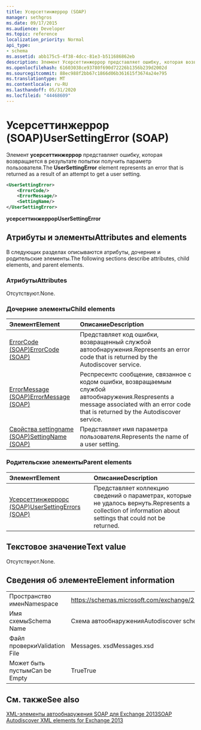```yaml
---
title: Усерсеттинжеррор (SOAP)
manager: sethgros
ms.date: 09/17/2015
ms.audience: Developer
ms.topic: reference
localization_priority: Normal
api_type:
- schema
ms.assetid: abb175c5-4f38-4dcc-81e3-b511686862eb
description: Элемент Усерсеттинжеррор представляет ошибку, которая возвращается в результате попытки получить параметр пользователя.
ms.openlocfilehash: 61603038ce93780f690d72226b1356b239d2002d
ms.sourcegitcommit: 88ec988f2bb67c1866d06b361615f3674a24e795
ms.translationtype: MT
ms.contentlocale: ru-RU
ms.lasthandoff: 05/31/2020
ms.locfileid: "44468609"
---
```

# <a name="usersettingerror-soap"></a><span data-ttu-id="d837c-103">Усерсеттинжеррор (SOAP)</span><span class="sxs-lookup"><span data-stu-id="d837c-103">UserSettingError (SOAP)</span></span>

<span data-ttu-id="d837c-104">Элемент **усерсеттинжеррор** представляет ошибку, которая возвращается в результате попытки получить параметр пользователя.</span><span class="sxs-lookup"><span data-stu-id="d837c-104">The **UserSettingError** element represents an error that is returned as a result of an attempt to get a user setting.</span></span> 
  
```XML
<UserSettingError>
    <ErrorCode/>
    <ErrorMessage/>
    <SettingName/>
</UserSettingError>
```

 <span data-ttu-id="d837c-105">**усерсеттинжеррор**</span><span class="sxs-lookup"><span data-stu-id="d837c-105">**UserSettingError**</span></span>
## <a name="attributes-and-elements"></a><span data-ttu-id="d837c-106">Атрибуты и элементы</span><span class="sxs-lookup"><span data-stu-id="d837c-106">Attributes and elements</span></span>

<span data-ttu-id="d837c-107">В следующих разделах описываются атрибуты, дочерние и родительские элементы.</span><span class="sxs-lookup"><span data-stu-id="d837c-107">The following sections describe attributes, child elements, and parent elements.</span></span>
  
### <a name="attributes"></a><span data-ttu-id="d837c-108">Атрибуты</span><span class="sxs-lookup"><span data-stu-id="d837c-108">Attributes</span></span>

<span data-ttu-id="d837c-109">Отсутствуют.</span><span class="sxs-lookup"><span data-stu-id="d837c-109">None.</span></span>
  
### <a name="child-elements"></a><span data-ttu-id="d837c-110">Дочерние элементы</span><span class="sxs-lookup"><span data-stu-id="d837c-110">Child elements</span></span>

|<span data-ttu-id="d837c-111">**Элемент**</span><span class="sxs-lookup"><span data-stu-id="d837c-111">**Element**</span></span>|<span data-ttu-id="d837c-112">**Описание**</span><span class="sxs-lookup"><span data-stu-id="d837c-112">**Description**</span></span>|
|:-----|:-----|
|[<span data-ttu-id="d837c-113">ErrorCode (SOAP)</span><span class="sxs-lookup"><span data-stu-id="d837c-113">ErrorCode (SOAP)</span></span>](errorcode-soap.md) <br/> |<span data-ttu-id="d837c-114">Представляет код ошибки, возвращенный службой автообнаружения.</span><span class="sxs-lookup"><span data-stu-id="d837c-114">Represents an error code that is returned by the Autodiscover service.</span></span>  <br/> |
|[<span data-ttu-id="d837c-115">ErrorMessage (SOAP)</span><span class="sxs-lookup"><span data-stu-id="d837c-115">ErrorMessage (SOAP)</span></span>](errormessage-soap.md) <br/> |<span data-ttu-id="d837c-116">Респресентс сообщение, связанное с кодом ошибки, возвращаемым службой автообнаружения.</span><span class="sxs-lookup"><span data-stu-id="d837c-116">Respresents a message associated with an error code that is returned by the Autodiscover service.</span></span>  <br/> |
|[<span data-ttu-id="d837c-117">Свойства settingname (SOAP)</span><span class="sxs-lookup"><span data-stu-id="d837c-117">SettingName (SOAP)</span></span>](settingname-soap.md) <br/> |<span data-ttu-id="d837c-118">Представляет имя параметра пользователя.</span><span class="sxs-lookup"><span data-stu-id="d837c-118">Represents the name of a user setting.</span></span>  <br/> |
   
### <a name="parent-elements"></a><span data-ttu-id="d837c-119">Родительские элементы</span><span class="sxs-lookup"><span data-stu-id="d837c-119">Parent elements</span></span>

|<span data-ttu-id="d837c-120">**Элемент**</span><span class="sxs-lookup"><span data-stu-id="d837c-120">**Element**</span></span>|<span data-ttu-id="d837c-121">**Описание**</span><span class="sxs-lookup"><span data-stu-id="d837c-121">**Description**</span></span>|
|:-----|:-----|
|[<span data-ttu-id="d837c-122">Усерсеттинжеррорс (SOAP)</span><span class="sxs-lookup"><span data-stu-id="d837c-122">UserSettingErrors (SOAP)</span></span>](usersettingerrors-soap.md) <br/> |<span data-ttu-id="d837c-123">Представляет коллекцию сведений о параметрах, которые не удалось вернуть.</span><span class="sxs-lookup"><span data-stu-id="d837c-123">Represents a collection of information about settings that could not be returned.</span></span>  <br/> |
   
## <a name="text-value"></a><span data-ttu-id="d837c-124">Текстовое значение</span><span class="sxs-lookup"><span data-stu-id="d837c-124">Text value</span></span>

<span data-ttu-id="d837c-125">Отсутствуют.</span><span class="sxs-lookup"><span data-stu-id="d837c-125">None.</span></span>
  
## <a name="element-information"></a><span data-ttu-id="d837c-126">Сведения об элементе</span><span class="sxs-lookup"><span data-stu-id="d837c-126">Element information</span></span>

|||
|:-----|:-----|
|<span data-ttu-id="d837c-127">Пространство имен</span><span class="sxs-lookup"><span data-stu-id="d837c-127">Namespace</span></span>  <br/> |https://schemas.microsoft.com/exchange/2010/Autodiscover  <br/> |
|<span data-ttu-id="d837c-128">Имя схемы</span><span class="sxs-lookup"><span data-stu-id="d837c-128">Schema Name</span></span>  <br/> |<span data-ttu-id="d837c-129">Схема автообнаружения</span><span class="sxs-lookup"><span data-stu-id="d837c-129">Autodiscover schema</span></span>  <br/> |
|<span data-ttu-id="d837c-130">Файл проверки</span><span class="sxs-lookup"><span data-stu-id="d837c-130">Validation File</span></span>  <br/> |<span data-ttu-id="d837c-131">Messages. xsd</span><span class="sxs-lookup"><span data-stu-id="d837c-131">Messages.xsd</span></span>  <br/> |
|<span data-ttu-id="d837c-132">Может быть пустым</span><span class="sxs-lookup"><span data-stu-id="d837c-132">Can be Empty</span></span>  <br/> |<span data-ttu-id="d837c-133">True</span><span class="sxs-lookup"><span data-stu-id="d837c-133">True</span></span>  <br/> |
   
## <a name="see-also"></a><span data-ttu-id="d837c-134">См. также</span><span class="sxs-lookup"><span data-stu-id="d837c-134">See also</span></span>



[<span data-ttu-id="d837c-135">XML-элементы автообнаружения SOAP для Exchange 2013</span><span class="sxs-lookup"><span data-stu-id="d837c-135">SOAP Autodiscover XML elements for Exchange 2013</span></span>](soap-autodiscover-xml-elements-for-exchange-2013.md)

